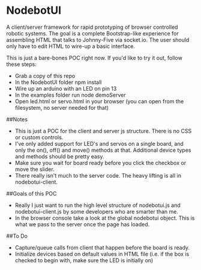 NodebotUI
==========

A client/server framework for rapid prototyping of browser controlled robotic systems. The goal is a complete Bootstrap-like experience for assembling HTML that talks to Johnny-Five via socket.io. The user should only have to edit HTML to wire-up a basic interface.

This is just a bare-bones POC right now. If you'd like to try it out, follow these steps:

* Grab a copy of this repo
* In the NodebotUI folder npm install
* Wire up an arduino with an LED on pin 13
* In the examples folder run node demoServer
* Open led.html or servo.html in your browser (you can open from the filesystem, no server needed for that)

##Notes

* This is just a POC for the client and server js structure. There is no CSS or custom controls.
* I've only added support for LED's and servos on a single board, and only the on(), off() and move() methods at that. Additional device types and methods should be pretty easy.
* Make sure you wait for board ready before you click the checkbox or move the slider.
* There really isn't much to the server code. The heavy lifting is all in nodebotui-client.

##Goals of this POC

* Really I just want to run the high level structure of nodebotui.js and nodebotui-client.js by some developers who are smarter than me.
* In the browser console take a look at the global nodebotui object. This is what we pass to the server once the page has loaded.

##To Do

* Capture/queue calls from client that happen before the board is ready.
* Initialize devices based on default values in HTML file (i.e. if the box is checked to begin with, make sure the LED is initially on)
